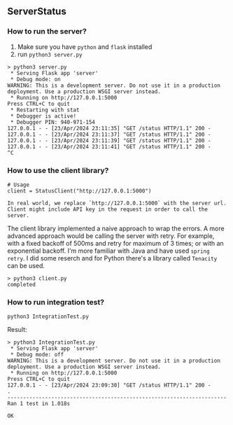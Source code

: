 ## ServerStatus

### How to run the server? 
1. Make sure you have `python` and `flask` installed
2. run `python3 server.py`

```
> python3 server.py
 * Serving Flask app 'server'
 * Debug mode: on
WARNING: This is a development server. Do not use it in a production deployment. Use a production WSGI server instead.
 * Running on http://127.0.0.1:5000
Press CTRL+C to quit
 * Restarting with stat
 * Debugger is active!
 * Debugger PIN: 940-971-154
127.0.0.1 - - [23/Apr/2024 23:11:35] "GET /status HTTP/1.1" 200 -
127.0.0.1 - - [23/Apr/2024 23:11:37] "GET /status HTTP/1.1" 200 -
127.0.0.1 - - [23/Apr/2024 23:11:39] "GET /status HTTP/1.1" 200 -
127.0.0.1 - - [23/Apr/2024 23:11:41] "GET /status HTTP/1.1" 200 -
^C

```

### How to use the client library? 
```
# Usage
client = StatusClient("http://127.0.0.1:5000")

In real world, we replace `http://127.0.0.1:5000` with the server url. Client might include API key in the request in order to call the server.
```

The client library implemented a naive approach to wrap the errors. A more advanced approach would be calling the server with retry. For example, with a fixed backoff of 500ms and retry for maximum of 3 times; or with an exponential backoff. I'm more familiar with Java and have used `spring retry`. I did some reserch and for Python there's a library called `Tenacity` can be used. 

```
> python3 client.py
completed
```

### How to run integration test? 
```
python3 IntegrationTest.py
```

Result: 

```
> python3 IntegrationTest.py
 * Serving Flask app 'server'
 * Debug mode: off
WARNING: This is a development server. Do not use it in a production deployment. Use a production WSGI server instead.
 * Running on http://127.0.0.1:5000
Press CTRL+C to quit
127.0.0.1 - - [23/Apr/2024 23:09:30] "GET /status HTTP/1.1" 200 -
.
----------------------------------------------------------------------
Ran 1 test in 1.018s

OK
```